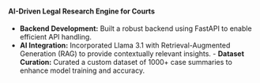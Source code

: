 #### AI-Driven Legal Research Engine for Courts  
- **Backend Development:** Built a robust backend using FastAPI to enable efficient API handling.  
- **AI Integration:** Incorporated Llama 3.1 with Retrieval-Augmented Generation (RAG) to provide contextually relevant insights. - **Dataset Curation:** Curated a custom dataset of 1000+ case summaries to enhance model training and accuracy.  
